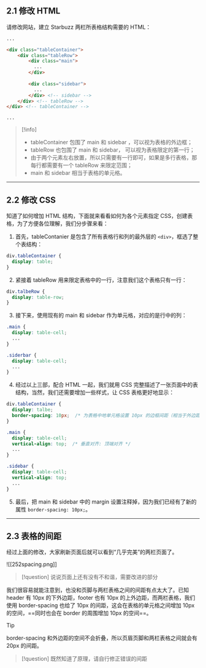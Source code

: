 
## 2.1 修改 HTML 

请修改网站，建立 Starbuzz 两栏所表格结构需要的 HTML：

```html
...

<div class="tableContainer">
	<div class="tableRow">
	    <div class="main">
	      ...
	    </div>
	
	    <div class="sidebar">
	      ...
	    </div> <!-- sidebar -->
	</div> <!-- tableRow -->
</div> <!-- tableContainer -->

...

```

>[!info]
> * tableContainer 包围了 main 和 sidebar ，可以视为表格的外边框；
> * tableRow 也包围了 main 和 sidebar， 可以视为表格限定的第一行；
> * 由于两个元素左右放置，所以只需要有一行即可，如果是多行表格，那每行都需要有一个 tableRow 来限定范围；
> * main 和 sidebar 相当于表格的单元格。

----

## 2.2 修改 CSS

知道了如何增加 HTML 结构，下面就来看看如何为各个元素指定 CSS，创建表格，为了方便各位理解，我们分步骤来看：

1. 首先，tableContanier 是包含了所有表格行和列的最外层的 `<div>`，框选了整个表结构：
```css
div.tableContainer {
  display: table;
}
```
2. 紧接着 tableRow 用来限定表格中的一行，注意我们这个表格只有一行：
```css
div.talbeRow {
  display: table-row;
}
```
3. 接下来，使用现有的 main 和 sidebar 作为单元格，对应的是行中的列：
```css
.main {
  display: table-cell;
  ...
}

.siderbar {
  display: table-cell;
  ...
}
```
4. 经过以上三部，配合 HTML 一起，我们就用 CSS 完整描述了一张页面中的表结构，当然，我们还需要增加一些样式，让 CSS 表格更好地显示：
```css
div.tableContainer {
  display: talbe;
  border-spacing: 10px;  /* 为表格中地单元格设置 10px 的边框间距（相当于外边距）*/
}

.main {
  display: table-cell;
  vertical-align: top;  /* 垂直对齐: 顶端对齐 */
  ...
}

.sidebar {
  display: table-cell;
  vertical-align: top;
  ...
}
```
5. 最后，把 main 和 sidebar 中的 margin 设置注释掉，因为我们已经有了新的属性  `border-spacing: 10px;`。

---
## 2.3 表格的间距

经过上面的修改，大家刷新页面后就可以看到“几乎完美”的两栏页面了。

![[252spacing.png]]

>[!question]
> 说说页面上还有没有不和谐，需要改进的部分

我们很容易就能注意到，也没和页脚与两栏表格之间的间距有点太大了。已知 header 有 10px 的下外边距，footer 也有 10px 的上外边距，而两栏表格，我们使用 border-spacing 也给了 10px 的间距，这会在表格的单元格之间增加 10px 的空间，==同时也会在 border 的周围增加 10px 的空间==。

>[!tip]
> border-spacing 和外边距的空间不会折叠，所以页眉页脚和两栏表格之间就会有 20px 的间距。

>[!question]
> 既然知道了原理，请自行修正错误的间距